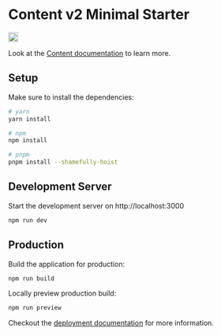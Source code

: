 # Content v2 Minimal Starter

[<img src="https://api.gitsponsors.com/api/badge/img?id=508681337" height="20">](https://api.gitsponsors.com/api/badge/link?p=dodsHGc/PBTTxqLefXaRDs8ZL25d1kghcE3wgWe16lTKvl47L67moN95bFQgkHHHusP+wohs09qhfN+FL+rZdMuDvHwOOS1MmGHX+LtPx69i1ENLZ1Cx1yLfsIRSJe6DZEFnqcRKrGf6jbPL7Xl9OQ==)

Look at the [Content documentation](https://content-v2.nuxtjs.org/) to learn more.

## Setup

Make sure to install the dependencies:

```bash
# yarn
yarn install

# npm
npm install

# pnpm
pnpm install --shamefully-hoist
```

## Development Server

Start the development server on http://localhost:3000

```bash
npm run dev
```

## Production

Build the application for production:

```bash
npm run build
```

Locally preview production build:

```bash
npm run preview
```

Checkout the [deployment documentation](https://v3.nuxtjs.org/docs/deployment) for more information.

